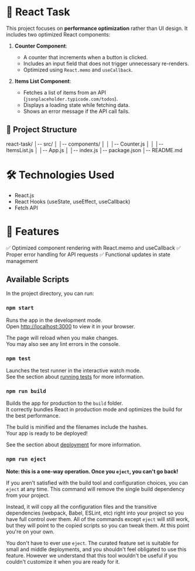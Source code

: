# 🚀 React Task  

This project focuses on **performance optimization** rather than UI design. It includes two optimized React components:  

1. **Counter Component**:  
   - A counter that increments when a button is clicked.  
   - Includes an input field that does not trigger unnecessary re-renders.  
   - Optimized using `React.memo` and `useCallback`.  

2. **Items List Component**:  
   - Fetches a list of items from an API (`jsonplaceholder.typicode.com/todos`).  
   - Displays a loading state while fetching data.  
   - Shows an error message if the API call fails.  

## 📂 Project Structure  
react-task/ │-- src/ │ │-- components/ │ │ │-- Counter.js │ │ │-- ItemsList.js │ │-- App.js │ │-- index.js │-- package.json │-- README.md

# 🛠️ Technologies Used
- React.js
- React Hooks (useState, useEffect, useCallback)
- Fetch API

# 🎯 Features
✅ Optimized component rendering with React.memo and useCallback
✅ Proper error handling for API requests
✅ Functional updates in state management


## Available Scripts

In the project directory, you can run:

### `npm start`

Runs the app in the development mode.\
Open [http://localhost:3000](http://localhost:3000) to view it in your browser.

The page will reload when you make changes.\
You may also see any lint errors in the console.

### `npm test`

Launches the test runner in the interactive watch mode.\
See the section about [running tests](https://facebook.github.io/create-react-app/docs/running-tests) for more information.

### `npm run build`

Builds the app for production to the `build` folder.\
It correctly bundles React in production mode and optimizes the build for the best performance.

The build is minified and the filenames include the hashes.\
Your app is ready to be deployed!

See the section about [deployment](https://facebook.github.io/create-react-app/docs/deployment) for more information.

### `npm run eject`

**Note: this is a one-way operation. Once you `eject`, you can't go back!**

If you aren't satisfied with the build tool and configuration choices, you can `eject` at any time. This command will remove the single build dependency from your project.

Instead, it will copy all the configuration files and the transitive dependencies (webpack, Babel, ESLint, etc) right into your project so you have full control over them. All of the commands except `eject` will still work, but they will point to the copied scripts so you can tweak them. At this point you're on your own.

You don't have to ever use `eject`. The curated feature set is suitable for small and middle deployments, and you shouldn't feel obligated to use this feature. However we understand that this tool wouldn't be useful if you couldn't customize it when you are ready for it.